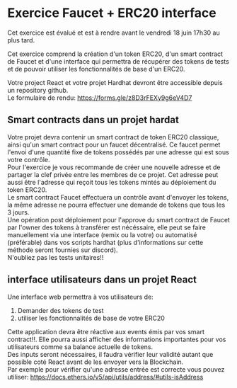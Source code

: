 # Exercice Faucet + ERC20 interface

Cet exercice est évalué et est à rendre avant le vendredi 18 juin 17h30 au plus tard.

Cet exercice comprend la création d'un token ERC20, d'un smart contract de Faucet et d'une interface qui permettra de récupérer des tokens de tests et de pouvoir utiliser les fonctionnalités de base d'un ERC20.

Votre project React et votre projet Hardhat devront être accessible depuis un repository github.  
Le formulaire de rendu: https://forms.gle/z8D3rFEXy9g6eV4D7

## Smart contracts dans un projet hardat

Votre projet devra contenir un smart contract de token ERC20 classique, ainsi qu'un smart contract pour un faucet décentralisé.
Ce faucet permet l'envoi d'une quantité fixe de tokens possédés par une adresse qui est sous votre contrôle.  
Pour l'exercice je vous recommande de créer une nouvelle adresse et de partager la clef privée entre les membres de ce projet.
Cet adresse peut aussi être l'adresse qui reçoit tous les tokens mintés au déploiement du token ERC20.  
Le smart contract Faucet effectuera un contrôle avant d'envoyer les tokens, la même adresse ne pourra effectuer une demande de tokens que tous les 3 jours.  
Une opération post déploiement pour l'approve du smart contract de Faucet par l'owner des tokens à transférer est nécéssaire, elle peut se faire manuellement via une interface (remix ou la votre) ou automatisé (préférable) dans vos scripts hardhat (plus d'informations sur cette méthode seront fournies sur discord).  
N'oubliez pas les tests unitaires!!

## interface utilisateurs dans un projet React

Une interface web permettra à vos utilisateurs de:

1. Demander des tokens de test
2. utiliser les fonctionnalités de base de votre ERC20

Cette application devra être réactive aux events émis par vos smart contract!!.
Elle pourra aussi afficher des informations importantes pour vos utilisateurs comme sa balance actuelle de tokens.  
Des inputs seront nécessaires, il faudra vérifier leur validité autant que possible coté React avant de les envoyer vers la Blockchain.  
Par exemple pour vérifier qu'une adresse entrée est correcte vous pouvez utiliser: https://docs.ethers.io/v5/api/utils/address/#utils-isAddress
